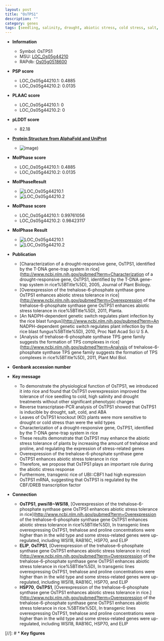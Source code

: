 ```yaml
---
layout: post
title: "OsTPS1"
description: ""
category: genes
tags: [seedling, salinity, drought, abiotic stress, cold stress, salt, transcription factor]
---
```


* **Information**  
    + Symbol: OsTPS1  
    + MSU: [LOC_Os05g44210](http://rice.plantbiology.msu.edu/cgi-bin/ORF_infopage.cgi?orf=LOC_Os05g44210)  
    + RAPdb: [Os05g0518600](http://rapdb.dna.affrc.go.jp/viewer/gbrowse_details/irgsp1?name=Os05g0518600)  

* **PSP score**  
    + LOC_Os05g44210.1: 0.4885 
    + LOC_Os05g44210.2: 0.0135 

* **PLAAC score**  
    + LOC_Os05g44210.1: 0 
    + LOC_Os05g44210.2: 0 

* **pLDDT score**
    + 82.18

* **[Protein Structure from AlphaFold and UniProt](https://www.uniprot.org/uniprotkb/C7J2A4/entry#structure)**
    + ![image](https://ricepsp.github.io/images/C/AF-C7J2A4-F1.png))

* **MolPhase score**
    + LOC_Os05g44210.1: 0.4885
    + LOC_Os05g44210.2: 0.0135

* **MolPhaseResult**
    + ![LOC_Os05g44210.1](https://ricepsp.github.io/pictures/LOC_Os05g/LOC_Os05g44210.1.png)
    + ![LOC_Os05g44210.2](https://ricepsp.github.io/pictures/LOC_Os05g/LOC_Os05g44210.2.png)

* **MolPhase score**
    + LOC_Os05g44210.1: 0.99761056
    + LOC_Os05g44210.2: 0.98423117

* **MolPhase Result**
    + ![LOC_Os05g44210.1](https://304243504.github.io/Pictures/LOC_Os05g/LOC_Os05g44210.1.png)
    + ![LOC_Os05g44210.2](https://304243504.github.io/Pictures/LOC_Os05g/LOC_Os05g44210.2.png)

* **Publication**  
    + [Characterization of a drought-responsive gene, OsTPS1, identified by the T-DNA gene-trap system in rice](http://www.ncbi.nlm.nih.gov/pubmed?term=Characterization of a drought-responsive gene, OsTPS1, identified by the T-DNA gene-trap system in rice%5BTitle%5D), 2005, Journal of Plant Biology.
    + [Overexpression of the trehalose-6-phosphate synthase gene OsTPS1 enhances abiotic stress tolerance in rice](http://www.ncbi.nlm.nih.gov/pubmed?term=Overexpression of the trehalose-6-phosphate synthase gene OsTPS1 enhances abiotic stress tolerance in rice%5BTitle%5D), 2011, Planta.
    + [An NADPH-dependent genetic switch regulates plant infection by the rice blast fungus](http://www.ncbi.nlm.nih.gov/pubmed?term=An NADPH-dependent genetic switch regulates plant infection by the rice blast fungus%5BTitle%5D), 2010, Proc Natl Acad Sci U S A.
    + [Analysis of trehalose-6-phosphate synthase TPS gene family suggests the formation of TPS complexes in rice](http://www.ncbi.nlm.nih.gov/pubmed?term=Analysis of trehalose-6-phosphate synthase TPS gene family suggests the formation of TPS complexes in rice%5BTitle%5D), 2011, Plant Mol Biol.

* **Genbank accession number**  

* **Key message**  
    + To demonstrate the physiological function of OsTPS1, we introduced it into rice and found that OsTPS1 overexpression improved the tolerance of rice seedling to cold, high salinity and drought treatments without other significant phenotypic changes
    + Reverse transcriptase-PCR analysis of OsTPS1 showed that OsTPS1 is inducible by drought, salt, cold, and ABA
    + Leaves of OsTPS1 knockout (KO) plants were more sensitive to drought or cold stress than were the wild types
    + Characterization of a drought-responsive gene, OsTPS1, identified by the T-DNA gene-trap system in rice
    + These results demonstrate that OsTPS1 may enhance the abiotic stress tolerance of plants by increasing the amount of trehalose and proline, and regulating the expression of stress-related genes
    + Overexpression of the trehalose-6-phosphate synthase gene OsTPS1 enhances abiotic stress tolerance in rice
    + Therefore, we propose that OsTPS1 plays an important role during the abiotic stress response
    + Furthermore, transgenic rice of UBI::CBF1 had high expression OsTPS1 mRNA, suggesting that OsTPS1 is regulated by the CBF/DREB transcription factor

* **Connection**  
    + __OsTPS1__, __pwsi18~WSI18__, [Overexpression of the trehalose-6-phosphate synthase gene OsTPS1 enhances abiotic stress tolerance in rice](http://www.ncbi.nlm.nih.gov/pubmed?term=Overexpression of the trehalose-6-phosphate synthase gene OsTPS1 enhances abiotic stress tolerance in rice%5BTitle%5D), In transgenic lines overexpressing OsTPS1, trehalose and proline concentrations were higher than in the wild type and some stress-related genes were up-regulated, including WSI18, RAB16C, HSP70, and ELIP
    + __ELIP__, __OsTPS1__, [Overexpression of the trehalose-6-phosphate synthase gene OsTPS1 enhances abiotic stress tolerance in rice](http://www.ncbi.nlm.nih.gov/pubmed?term=Overexpression of the trehalose-6-phosphate synthase gene OsTPS1 enhances abiotic stress tolerance in rice%5BTitle%5D), In transgenic lines overexpressing OsTPS1, trehalose and proline concentrations were higher than in the wild type and some stress-related genes were up-regulated, including WSI18, RAB16C, HSP70, and ELIP
    + __HSP70__, __OsTPS1__, [Overexpression of the trehalose-6-phosphate synthase gene OsTPS1 enhances abiotic stress tolerance in rice.](http://www.ncbi.nlm.nih.gov/pubmed?term=Overexpression of the trehalose-6-phosphate synthase gene OsTPS1 enhances abiotic stress tolerance in rice.%5BTitle%5D), In transgenic lines overexpressing OsTPS1, trehalose and proline concentrations were higher than in the wild type and some stress-related genes were up-regulated, including WSI18, RAB16C, HSP70, and ELIP

[//]: # * **Key figures**  


